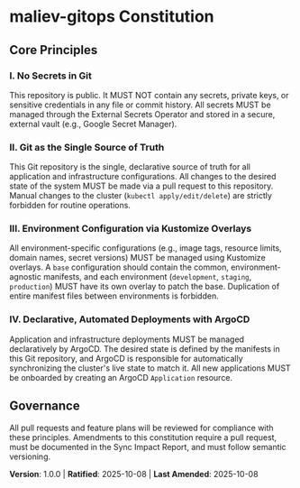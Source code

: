 <!--
SYNC IMPACT REPORT
- Version: 0.0.0 -> 1.0.0
- Rationale: Initial ratification of the constitution.
- Modified Principles:
  - NEW: I. No Secrets in Git
  - NEW: II. Git as the Single Source of Truth
  - NEW: III. Environment Configuration via Kustomize Overlays
  - NEW: IV. Declarative, Automated Deployments with ArgoCD
- Templates requiring updates:
  - ✅ .specify/templates/plan-template.md (No changes needed, but Constitution Check is now enabled)
  - ✅ .specify/templates/spec-template.md (No changes needed)
  - ✅ .specify/templates/tasks-template.md (No changes needed)
-->
# maliev-gitops Constitution

## Core Principles

### I. No Secrets in Git
This repository is public. It MUST NOT contain any secrets, private keys, or sensitive credentials in any file or commit history. All secrets MUST be managed through the External Secrets Operator and stored in a secure, external vault (e.g., Google Secret Manager).

### II. Git as the Single Source of Truth
This Git repository is the single, declarative source of truth for all application and infrastructure configurations. All changes to the desired state of the system MUST be made via a pull request to this repository. Manual changes to the cluster (`kubectl apply/edit/delete`) are strictly forbidden for routine operations.

### III. Environment Configuration via Kustomize Overlays
All environment-specific configurations (e.g., image tags, resource limits, domain names, secret versions) MUST be managed using Kustomize overlays. A `base` configuration should contain the common, environment-agnostic manifests, and each environment (`development`, `staging`, `production`) MUST have its own overlay to patch the base. Duplication of entire manifest files between environments is forbidden.

### IV. Declarative, Automated Deployments with ArgoCD
Application and infrastructure deployments MUST be managed declaratively by ArgoCD. The desired state is defined by the manifests in this Git repository, and ArgoCD is responsible for automatically synchronizing the cluster's live state to match it. All new applications MUST be onboarded by creating an ArgoCD `Application` resource.

## Governance
All pull requests and feature plans will be reviewed for compliance with these principles. Amendments to this constitution require a pull request, must be documented in the Sync Impact Report, and must follow semantic versioning.

**Version**: 1.0.0 | **Ratified**: 2025-10-08 | **Last Amended**: 2025-10-08
